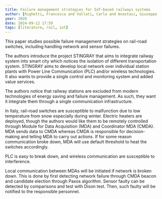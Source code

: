 ```yaml
---
title: Failure management strategies for IoT-based railways systems
author: [Righetti, Francesca and Vallati, Carlo and Anastasi, Giuseppe and Masetti, Giulio and di Giandomenico, Felicita]
year: 2020
date: 2024-09-12 17:59
tags: [literature, rail, iot]
---
```


This paper studies possible failure management strategies on rail-road switches,
including handling network and sensor failures.

The authors introduce the project STINGRAY that aims to integrate railway system
into smart city which notices the isolation of different transportation system.
STINGRAY aims to develop local network over individual station plants with Power
Line Communication (PLC) and/or wireless technologies. It also wants to provide
a single control and monitoring system and added value services.

The authors notice that railway stations are excluded from modern technologies
of energy saving and failure management. As such, they want it integrate them
through a single communication infrastructure.

In Italy, rail-road switches are susceptible to malfunction due to low
temperature from snow especially during winter. Electric heaters are deployed,
though the authors would like them to be remotely controlled through Module for
Data Acquisition (MDA) and Coordinator MDA (CMDA). MDA sends data to CMDA
whereas CMDA is responsible for decision-making and telling MDA to carry out
actions. If for some reason communication broke down, MDA will use default
threshold to heat the switches accordingly.

PLC is easy to break down, and wireless communication are susceptible to
interference.

Local communication between MDAs will be initiated if network is broken down.
This is done by first detecting network failure through CMDA beacon and
candidate election through Paxos algorithm. Sensor faulty can be detected by
comparisons and test with Dison test. Then, such faulty will be notified to the
responsible personnel.
